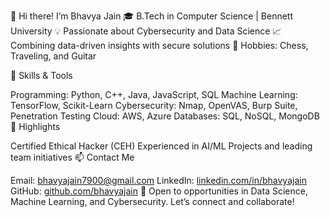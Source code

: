 👋 Hi there! I’m Bhavya Jain
🎓 B.Tech in Computer Science | Bennett University
💡 Passionate about Cybersecurity and Data Science
📈 Combining data-driven insights with secure solutions
🎸 Hobbies: Chess, Traveling, and Guitar

🚀 Skills & Tools

Programming: Python, C++, Java, JavaScript, SQL
Machine Learning: TensorFlow, Scikit-Learn
Cybersecurity: Nmap, OpenVAS, Burp Suite, Penetration Testing
Cloud: AWS, Azure
Databases: SQL, NoSQL, MongoDB
🌟 Highlights

Certified Ethical Hacker (CEH)
Experienced in AI/ML Projects and leading team initiatives
📫 Contact Me

Email: bhavyajain7900@gmail.com
LinkedIn: [linkedin.com/in/bhavyajain](https://www.linkedin.com/in/bhavya-jain-b90960245/)
GitHub: [github.com/bhavyajain](https://github.com/BHAVYAJAIN971)
💼 Open to opportunities in Data Science, Machine Learning, and Cybersecurity.
Let’s connect and collaborate!
